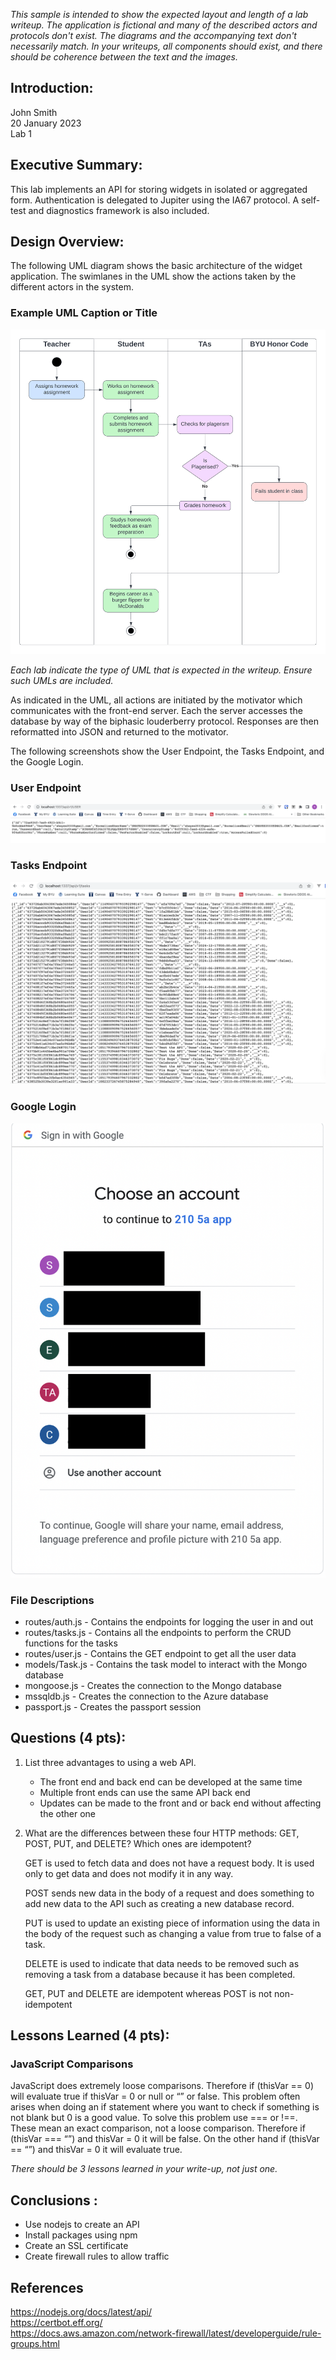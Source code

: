 *This sample is intended to show the expected layout and length of a lab writeup. The application is fictional and many of the described actors and protocols don't exist. The diagrams and the accompanying text don't necessarily match. In your writeups, all components should exist, and there should be coherence between the text and the images.*

## Introduction:
John Smith  
20 January 2023  
Lab 1  

## Executive Summary:

This lab implements an API for storing widgets in isolated or aggregated form. Authentication is delegated to Jupiter using the IA67 protocol. A self-test and diagnostics framework is also included.

## Design Overview:

The following UML diagram shows the basic architecture of the widget application. The swimlanes in the UML show the actions taken by the different actors in the system.

### Example UML Caption or Title
![Example UML](./img/example-UML.png)

*Each lab indicate the type of UML that is expected in the writeup. Ensure such UMLs are included.*

As indicated in the UML, all actions are initiated by the motivator which communicates with the front-end server. Each the server accesses the database by way of the biphasic louderberry protocol. Responses are then reformatted into JSON and returned to the motivator.

The following screenshots show the User Endpoint, the Tasks Endpoint, and the Google Login.

### User Endpoint
![Example Screenshots](./img/user.png)

### Tasks Endpoint
![Example Screenshots](./img/tasks.png)

### Google Login
![Example Screenshots](./img/auth.png)

### File Descriptions

* routes/auth.js - Contains the endpoints for logging the user in and out  
* routes/tasks.js - Contains all the endpoints to perform the CRUD functions for the tasks  
* routes/user.js - Contains the GET endpoint to get all the user data  
* models/Task.js - Contains the task model to interact with the Mongo database  
* mongoose.js - Creates the connection to the Mongo database  
* mssqldb.js - Creates the connection to the Azure database  
* passport.js - Creates the passport session

## Questions (4 pts):

1. List three advantages to using a web API.
    - The front end and back end can be developed at the same time
    - Multiple front ends can use the same API back end
    - Updates can be made to the front and or back end without affecting the other one

1. What are the differences between these four HTTP methods: GET, POST, PUT, and DELETE? Which ones are idempotent?  

    GET is used to fetch data and does not have a request body. It is used only to get data and does not modify it in any way. 
    
    POST sends new data in the body of a request and does something to add new data to the API such as creating a new database record. 
    
    PUT is used to update an existing piece of information using the data in the body of the request such as changing a value from true to false of a task. 
    
    DELETE is used to indicate that data needs to be removed such as removing a task from a database because it has been completed.
    
    GET, PUT and DELETE are idempotent whereas POST is not non-idempotent

## Lessons Learned (4 pts):

### JavaScript Comparisons  

JavaScript does extremely loose comparisons. Therefore if (thisVar == 0) will evaluate true if thisVar = 0 or null or “” or false. This problem often arises when doing an if statement where you want to check if something is not blank but 0 is a good value. To solve this problem use === or !==. These mean an exact comparison, not a loose comparison. Therefore if (thisVar === “”) and thisVar = 0 it will be false. On the other hand if (thisVar == “”) and thisVar = 0 it will evaluate true.

*There should be 3 lessons learned in your write-up, not just one.*

## Conclusions :

- Use nodejs to create an API
- Install packages using npm
- Create an SSL certificate
- Create firewall rules to allow traffic

## References

https://nodejs.org/docs/latest/api/  
https://certbot.eff.org/  
https://docs.aws.amazon.com/network-firewall/latest/developerguide/rule-groups.html
